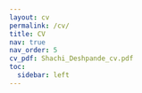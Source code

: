 ```yaml
---
layout: cv
permalink: /cv/
title: CV
nav: true
nav_order: 5
cv_pdf: Shachi_Deshpande_cv.pdf
toc:
  sidebar: left
---
```

